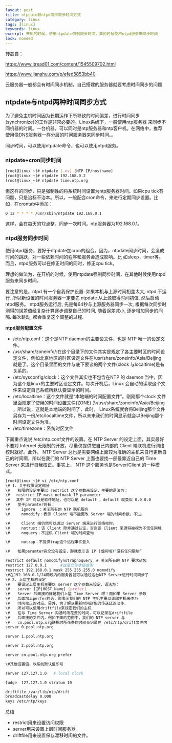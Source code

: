 ```yaml
---
layout: post
title: ntpdate和ntpd两种同步时间方式
category: linux
tags: [linux]
keywords: linux
excerpt: 开机的时候，使用ntpdate强制同步时间，其他时候使用ntpd服务来同步时间
lock: noneed
---
```


转载自：

https://www.itread01.com/content/1545509702.html

https://www.jianshu.com/p/efed5853bb40

云服务器一般都会有时间同步机制，自己搭建的服务器就要考虑时间同步的问题

## ntpdate与ntpd两种时间同步方式

为了避免主机时间因为长期运作下所导致的时间偏差，进行时间同步(synchronize)的工作是非常必要的。Linux系统下，一般使用ntp服务器 来同步不同机器的时间。一台机器，可以同时是ntp服务器和ntp客户机。在网络中，推荐使用像DNS服务器一样分层的时间服务器来同步时间。。

同步时间，可以使用ntpdate命令，也可以使用ntpd服务。

### ntpdate+cron同步时间

```sh
[root@linux ~]# ntpdate [-nv] [NTP IP/hostname]
[root@linux ~]# ntpdate 192.168.0.2  
[root@linux ~]# ntpdate time.ntp.org
```

但这样的同步，只是强制性的将系统时间设置为ntp服务器时间。如果cpu tick有问题，只是治标不治本。所以，一般配合cron命令，来进行定期同步设置。比如，在crontab中添加：

```sh
0 12 * * * * /usr/sbin/ntpdate 192.168.0.1
```

这样，会在每天的12点整，同步一次时间。ntp服务器为192.168.0.1。

### ntpd服务同步时间

使用ntpd服务，要好于ntpdate加cron的组合。因为，ntpdate同步时间，会造成时间的跳跃，对一些依赖时间的程序和服务会造成影响。比 如sleep，timer等。而且，ntpd服务可以在修正时间的同时，修正cpu tick。

理想的做法为，在开机的时候，使用ntpdate强制同步时间，在其他时候使用ntpd服务来同步时间。

要注意的是，ntpd 有一个自我保护设置: 如果本机与上源时间相差太大, ntpd 不运行. 所以新设置的时间服务器一定要先 ntpdate 从上源取得时间初值, 然后启动 ntpd服务。 ntpd服务运行后, 先是每64秒与上源服务器同步一次, 根据每次同步时测得的误差值经复杂计算逐步调整自己的时间, 随着误差减小, 逐步增加同步的间隔. 每次跳动, 都会重复这个调整的过程.

**ntpd服务配置文件**

- /etc/ntp.conf：这个是NTP daemon的主要设文件，也是 NTP 唯一的设定文件。
- /usr/share/zoneinfo/:在这个目录下的文件其实是规定了各主要时区的时间设定文件，例如北京地区的时区设定文件在/usr/share/zoneinfo/Asia/Beijing 就是了。这个目录里面的文件与底下要谈的两个文件(clock 与localtime)是有关系的。
- /etc/sysconfig/clock：这个文件其实也不包含在NTP 的 daemon 当中，因为这个是linux的主要时区设定文件。每次开机后，Linux 会自动的读取这个文件来设定自己系统所默认要显示的时间。
- /etc/localtime：这个文件就是“本地端的时间配置文件”。刚刚那个clock  文件里面规定了使用的时间设置文件(ZONE) 为/usr/share/zoneinfo/Asia/Beijing ，所以说，这就是本地端的时间了，此时，  Linux系统就会将Beijing那个文件另存为一份/etc/localtime文件，所以未来我们的时间显示就会以Beijing那个时间设定文件为准。
- /etc/timezone：系统时区文件

下面重点说说 /etc/ntp.conf文件的设置。在 NTP Server 的设定上面，其实最好不要对 Internet  无限制的开放，尽量仅提供您自己内部的 Client 端联机进行网络校时就好。此外， NTP Server  总也是需要网络上面较为准确的主机来自行更新自己的时间啊，所以在我们的 NTP Server 上面也要找一部最靠近自己的 Time Server  来进行自我校正。事实上， NTP 这个服务也是Server/Client 的一种模式。

```sh
[root@linux ~]# vi /etc/ntp.conf
\# 1. 关于权限设定部分
\#　　权限的设定主要以 restrict 这个参数来设定，主要的语法为：
\# 　restrict IP mask netmask_IP parameter
\# 　其中 IP 可以是软件地址，也可以是 default ，default 就类似 0.0.0.0
\#　　至于paramter则有：
\#　　　ignore　：关闭所有的 NTP 联机服务
\#　　　nomodify：表示 Client 端不能更改 Server 端的时间参数，不过，

\#　　　Client 端仍然可以透过 Server 端来进行网络校时。
\#　　　notrust：该 Client 除非通过认证，否则该 Client 来源将被视为不信任网域
\#　　　noquery：不提供 Client 端的时间查询

\#　　　notrap：不提供trap这个远程事件登入

\#　　如果paramter完全没有设定，那就表示该 IP (或网域)“没有任何限制”

restrict default nomodifynotrapnoquery　# 关闭所有的 NTP 要求封包
restrict 127.0.0.1　　　 #这是允许本级查询
restrict 192.168.0.1 mask 255.255.255.0 nomodify
\#在192.168.0.1/24网段内的服务器就可以通过这台NTP Server进行时间同步了
\# 2. 上层主机的设定
\#　　要设定上层主机主要以 server 这个参数来设定，语法为：
\#　　server [IP|HOST Name] [prefer]
\#　　Server 后面接的就是我们上层 Time Server 啰！而如果 Server 参数
\#　　后面加上perfer的话，那表示我们的 NTP 主机主要以该部主机来作为
\#　　时间校正的对应。另外，为了解决更新时间封包的传送延迟动作，
\#　　所以可以使用driftfile来规定我们的主机
\#　　在与 Time Server 沟通时所花费的时间，可以记录在driftfile 
\#　　后面接的文件内，例如下面的范例中，我们的 NTP server 与 
\#　　cn.pool.ntp.org联机时所花费的时间会记录在 /etc/ntp/drift文件内
server 0.pool.ntp.org

server 1.pool.ntp.org

server 2.pool.ntp.org

server cn.pool.ntp.org prefer

\#其他设置值，以系统默认值即可

server 127.127.1.0   # local clock

fudge  127.127.1.0 stratum 10

driftfile /var/lib/ntp/drift
broadcastdelay 0.008
keys /etc/ntp/keys
```

总结

- restrict用来设置访问权限
- server用来设置上层时间服务器
- driftfile用来设置保存漂移时间的文件。

